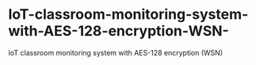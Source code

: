 # IoT-classroom-monitoring-system-with-AES-128-encryption-WSN-
IoT classroom monitoring system with AES-128 encryption (WSN)
